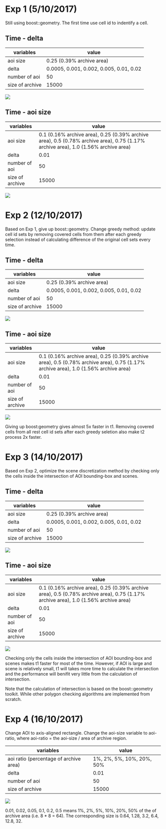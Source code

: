 # Exp 1 (5/10/2017)
Still using boost::geometry. The first time use cell id to indentify a cell.

## Time - delta 

|variables |value |
|-|-|
|aoi size|0.25 (0.39% archive area)|
|delta| 0.0005, 0.001, 0.002, 0.005, 0.01, 0.02|
|number of aoi|50|
|size of archive|15000|

![](1/t-delta.png)

## Time - aoi size
|variables |value |
|-|-|
|aoi size|0.1 (0.16% archive area), 0.25 (0.39% archive area), 0.5 (0.78% archive area), 0.75 (1.17% archive area), 1.0 (1.56% archive area)|
|delta| 0.01 |
|number of aoi|50|
|size of archive| 15000|

![](1/t-aoi_size.png)

# Exp 2 (12/10/2017)
Based on Exp 1, give up boost::geometry. Change greedy method: update cell id sets by removing covered cells from them after each greedy selection instead of calculating difference of the original cell sets every time.

## Time - delta 

|variables |value |
|-|-|
|aoi size|0.25 (0.39% archive area)|
|delta| 0.0005, 0.001, 0.002, 0.005, 0.01, 0.02|
|number of aoi|50|
|size of archive|15000|

![](2/t-delta.png)

## Time - aoi size
|variables |value |
|-|-|
|aoi size|0.1 (0.16% archive area), 0.25 (0.39% archive area), 0.5 (0.78% archive area), 0.75 (1.17% archive area), 1.0 (1.56% archive area)|
|delta| 0.01 |
|number of aoi|50|
|size of archive| 15000|

![](2/t-aoi_size.png)

Giving up boost:geometry gives almost 5x faster in t1. Removing covered cells from all rest cell id sets after each greedy seletion also make t2 process 2x faster.

# Exp 3 (14/10/2017)
Based on Exp 2, optimize the scene discretization method by checking only the cells inside the intersection of AOI bounding-box and scenes.

## Time - delta 

|variables |value |
|-|-|
|aoi size|0.25 (0.39% archive area)|
|delta| 0.0005, 0.001, 0.002, 0.005, 0.01, 0.02|
|number of aoi|50|
|size of archive|15000|

![](3/t-delta.png)

## Time - aoi size
|variables |value |
|-|-|
|aoi size|0.1 (0.16% archive area), 0.25 (0.39% archive area), 0.5 (0.78% archive area), 0.75 (1.17% archive area), 1.0 (1.56% archive area)|
|delta| 0.01 |
|number of aoi|50|
|size of archive| 15000 |

![](3/t-aoi_size.png)

Checking only the cells inside the intersection of AOI bounding-box and scenes makes t1 faster for most of the time. However, if AOI is large and scene is relatively small, t1 will takes more time to calculate the intersection and the performance will benifit very little from the calculation of intersection.

Note that the calculation of intersection is based on the boost::geometry toolkit. While other polygon checking algorithms are implemented from scratch.

# Exp 4 (16/10/2017)
Change AOI to axis-aligned rectangle. Change the aoi-size variable to aoi-ratio, where aoi-ratio = the aoi-size / area of archive region.

|variables |value |
|-|-|
|aoi ratio (percentage of archive area)| 1%, 2%, 5%, 10%, 20%, 50% |
|delta| 0.01 |
|number of aoi|50|
|size of archive| 15000 |
![](4/t-aoi_ratio.png)

0.01, 0.02, 0.05, 0.1, 0.2, 0.5 means 1%, 2%, 5%, 10%, 20%, 50% of the of archive area (i.e. 8 * 8 = 64). The corresponding size is 0.64, 1.28, 3.2, 6.4, 12.8, 32.


